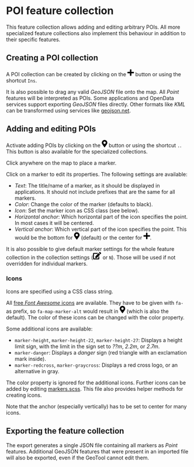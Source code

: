 # POI feature collection

This feature collection allows adding and editing arbitrary POIs.
All more specialized feature collections also implement this behaviour in addition to their
specific features.

## Creating a POI collection

A POI collection can be created by clicking on the <img src="icons/plus-solid.svg" height="20"/>
button or using the shortcut `Ins`.

It is also possible to drag any valid *GeoJSON* file onto the map. All *Point* features will be
interpreted as POIs.
Some applications and OpenData services support exporting *GeoJSON* files directly.
Other formats like *KML* can be transformed using services like [geojson.net](https://geojson.net).

## Adding and editing POIs

Activate adding POIs by clicking on the <img src="icons/map-marker-alt-solid.svg" height="20"/>
button or using the shortcut `.`. This button is also available for the specialized collections.

Click anywhere on the map to place a marker.

Click on a marker to edit its properties. The following settings are available:

* *Text*: The title/name of a marker, as it should be displayed in applications. It should not
  include prefixes that are the same for all markers.
* *Color*: Change the color of the marker (defaults to black).
* *Icon*: Set the marker icon as CSS class (see below).
* *Horizontal anchor*: Which horizontal part of the icon specifies the point. In most cases it
  will be centered.
* *Vertical anchor*: Which vertical part of the icon specifies the point. This would be the
  bottom for <img src="icons/map-marker-alt-solid.svg" height="20"/> (default) or the center for
  <img src="icons/plus-solid.svg" height="20"/>.

It is also possible to give default marker settings for the whole feature collection in the
collection settings (<img src="icons/edit-solid.svg" height="20"/> or `N`). Those will be used
if not overridden for individual markers.

### Icons

Icons are specified using a CSS class string.

All [free *Font Awesome* icons](https://fontawesome.com/icons?d=gallery&s=solid&m=free) are
available. They have to be given with `fa-` as prefix, so `fa-map-marker-alt` would result in
<img src="icons/map-marker-alt-solid.svg" height="20"/> (which is also the default).
The color of these icons can be changed with the color property.

Some additional icons are available:

* `marker-height`, `marker-height-22`, `marker-height-27`: Displays a height limit sign, with
  the limit in the sign set to *??m*, *2.2m*, or *2.7m*.
* `marker-danger`: Displays a *danger* sign (red triangle with an exclamation mark inside).
* `marker-redcross`, `marker-graycross`:  Displays a red cross logo, or an alternative in gray.

The color property is ignored for the additional icons. Further icons can be added by editing
[markers.scss](../src/markers.scss). This file also provides helper methods for creating icons.

Note that the anchor (especially vertically) has to be set to center for many icons.

## Exporting the feature collection

The export generates a single JSON file containing all markers as *Point* features. Additional
GeoJSON features that were present in an imported file will also be exported, even if the
GeoTool cannot edit them.
